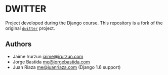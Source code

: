# DWITTER

Project developed during the Django course. This repository is a fork of the original [`dwitter`](https://github.com/enjoydjango/dwitter) project.

## Authors


* Jaime Irurzun <jaime@irurzun.com>
* Jorge Bastida <me@jorgebastida.com>
* Juan Riaza <me@juanriaza.com> (Django 1.6 support)
